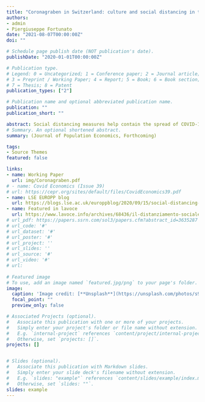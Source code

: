 ```yaml
---
title: "Coronagraben in Switzerland: culture and social distancing in times of COVID-19"
authors:
- admin
- Piergiuseppe Fortunato
date: "2021-08-07T00:00:00Z"
doi: ""

# Schedule page publish date (NOT publication's date).
publishDate: "2020-01-01T00:00:00Z"

# Publication type.
# Legend: 0 = Uncategorized; 1 = Conference paper; 2 = Journal article;
# 3 = Preprint / Working Paper; 4 = Report; 5 = Book; 6 = Book section;
# 7 = Thesis; 8 = Patent
publication_types: ["2"]

# Publication name and optional abbreviated publication name.
publication: ""
publication_short: ""

abstract: Social distancing measures help contain the spread of COVID-19 but the actual compliance has varied substantially across space and time. We ask whether cultural differences underlie this heterogeneity using mobility data across Switzerland between February and December 2020. We find that German speaking cantons decreased their mobility for non essential activities significantly less than the French speaking cantons. However, we find no such significant differences for the bilingual cantons. Contrary to the evidence in the literature, we find that within the Swiss context, high trusting areas exhibited a lower decline in  mobility. Additionally, cantons supporting a limited role of the state in matters of welfare also displayed a lower mobility reduction. 
# Summary. An optional shortened abstract.
summary: (Journal of Population Economics, Forthcoming)

tags:
- Source Themes
featured: false

links:
- name: Working Paper
  url: img/Coronagraben.pdf
# - name: Covid Economics (Issue 39)
# url: https://cepr.org/sites/default/files/CovidEconomics39.pdf
- name: LSE EUROPP blog 
  url: https://blogs.lse.ac.uk/europpblog/2020/09/15/social-distancing-why-has-compliance-been-so-different-across-europe/  
- name: Featured in lavoce
  url: https://www.lavoce.info/archives/68436/il-distanziamento-sociale-e-una-questione-culturale/
# url_pdf: https://papers.ssrn.com/sol3/papers.cfm?abstract_id=3635287 
# url_code: '#'
# url_dataset: '#'
# url_poster: '#'
# url_project: ''
# url_slides: ''
# url_source: '#'
# url_video: '#'
# url: 
 
# Featured image
# To use, add an image named `featured.jpg/png` to your page's folder. 
image:
  caption: 'Image credit: [**Unsplash**](https://unsplash.com/photos/s9CC2SKySJM)'
  focal_point: ""
  preview_only: false

# Associated Projects (optional).
#   Associate this publication with one or more of your projects.
#   Simply enter your project's folder or file name without extension.
#   E.g. `internal-project` references `content/project/internal-project/index.md`.
#   Otherwise, set `projects: []`.
projects: []


# Slides (optional).
#   Associate this publication with Markdown slides.
#   Simply enter your slide deck's filename without extension.
#   E.g. `slides: "example"` references `content/slides/example/index.md`.
#   Otherwise, set `slides: ""`.
slides: example
---
```


